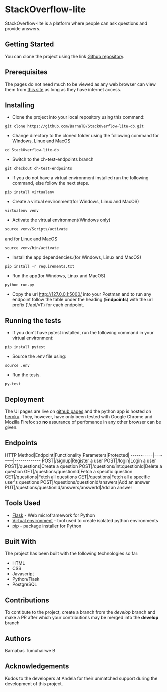 # StackOverflow-lite

StackOverflow-lite is a platform where people can ask questions and provide answers.

## Getting Started

You can clone the project using the link [Github repository](https://github.com/BarnaTB/StackOverflow-lite.git).

## Prerequisites

The pages do not need much to be viewed as any web browser can view them from [this site](https://barnatb.github.io/StackOverflow-lite/) as long as they have internet access.

## Installing

* Clone the project into your local repository using this command:

`git clone https://github.com/BarnaTB/StackOverflow-lite-db.git`

* Change directory to the cloned folder using the following command for Windows, Linux and MacOS

`cd StackOverflow-lite-db`

* Switch to the ch-test-endpoints branch

`git checkout ch-test-endpoints`

* If you do not have a virtual environment installed run the following command, else follow the next steps.

`pip install virtualenv`

* Create a virtual environment(for Windows, Linux and MacOS)

`virtualenv venv`

* Activate the virtual environment(Windows only)

`source venv/Scripts/activate`

and for Linux and MacOS

`source venv/bin/activate`

* Install the app dependencies.(for Windows, Linux and MacOS)

`pip install -r requirements.txt`

* Run the app(for Windows, Linux and MacOS)

`python run.py`

* Copy the url http://127.0.0.1:5000/ into your Postman and to run any endpoint follow the table under the heading (**Endpoints**) with the url prefix ('/api/v1') for each endpoint.

## Running the tests

* If you don't have pytest installed, run the following command in your virtual environment:

`pip install pytest`

* Source the .env file using:

`source .env`

* Run the tests.

`py.test`

## Deployment

The UI pages are live on [github pages](https://barnatb.github.io/StackOverflow-lite/) and the python app is hosted on [heroku](https://stackoverflow-lite1.herokuapp.com/). They, however, have only been tested with Google Chrome and Mozilla Firefox so **no** assurance of perfomance in any other browser can be given.

## Endpoints

HTTP Method|Endpoint|Functionality|Parameters|Protected|
-----------|--------|-------------
POST|/signup|Register a user
POST|/login|Login a user
POST|/questions|Create a question
POST|/questions/int:questionId|Delete a question
GET|/questions/questionId|Fetch a specific question
GET|/questions|Fetch all questions
GET|/questions|Fetch all a specific user's questions
POST|/questions/questionId/answers|Add an answer
PUT|/questions/questionId/answers/answerId|Add an answer

## Tools Used

* [Flask](http://flask.pocoo.org/) - Web microframework for Python
* [Virtual environment](https://virtualenv.pypa.io/en/stable/) - tool used to create isolated python environments
* [pip](https://pip.pypa.io/en/stable/) - package installer for Python

## Built With

The project has been built with the following technologies so far:

* HTML
* CSS
* Javascript
* Python/Flask
* PostgreSQL

## Contributions

To contibute to the project, create a branch from the *develop* branch and make a PR after which your contributions may be merged into the **develop** branch

## Authors

Barnabas Tumuhairwe B

## Acknowledgements

Kudos to the developers at Andela for their unmatched support during the development of this project.
